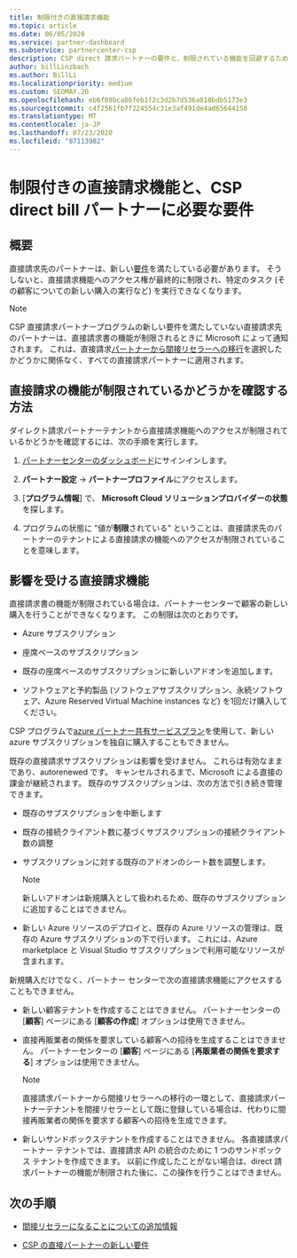 ```yaml
---
title: 制限付きの直接請求機能
ms.topic: article
ms.date: 06/05/2020
ms.service: partner-dashboard
ms.subservice: partnercenter-csp
description: CSP direct 請求パートナーの要件と、制限されている機能を回避するための対処方法について説明します。 機能が制限されているかどうかを確認します。
author: billLinzbach
ms.author: BillLi
ms.localizationpriority: medium
ms.custom: SEOMAY.20
ms.openlocfilehash: eb6f89bca86feb1f2c3d2b7d536a810bdb5173e3
ms.sourcegitcommit: c4f2561fb7f224554c31e3af491de4ad65644158
ms.translationtype: MT
ms.contentlocale: ja-JP
ms.lasthandoff: 07/23/2020
ms.locfileid: "87113982"
---
```

# <a name="restricted-direct-bill-capabilities-and-the-requirements-needed-for-csp-direct-bill-partners"></a>制限付きの直接請求機能と、CSP direct bill パートナーに必要な要件  

## <a name="overview"></a>概要

直接請求先のパートナーは、新しい[要件](direct-partner-new-requirements.md)を満たしている必要があります。 そうしないと、直接請求機能へのアクセス権が最終的に制限され、特定のタスク (その顧客についての新しい購入の実行など) を実行できなくなります。

> [!Note]
> CSP 直接請求パートナープログラムの新しい要件を満たしていない直接請求先のパートナーは、直接請求書の機能が制限されるときに Microsoft によって通知されます。 これは、直接請求[パートナーから間接リセラーへの移行](transition-direct-to-indirect.md)を選択したかどうかに関係なく、すべての直接請求パートナーに適用されます。  

## <a name="how-to-tell-if-your-direct-bill-capabilities-has-been-restricted"></a>直接請求の機能が制限されているかどうかを確認する方法

ダイレクト請求パートナーテナントから直接請求機能へのアクセスが制限されているかどうかを確認するには、次の手順を実行します。

1. [パートナーセンターのダッシュボード](https://partner.microsoft.com/dashboard)にサインインします。

2. **パートナー設定**  ->  **パートナープロファイル**にアクセスします。

3. [**プログラム情報**] で、 **Microsoft Cloud ソリューションプロバイダーの状態**を探します。

4. プログラムの状態に "値が**制限**されている" ということは、直接請求先のパートナーのテナントによる直接請求の機能へのアクセスが制限されていることを意味します。

## <a name="affected-direct-bill-capabilities"></a>影響を受ける直接請求機能

直接請求書の機能が制限されている場合は、パートナーセンターで顧客の新しい購入を行うことができなくなります。 この制限は次のとおりです。

- Azure サブスクリプション

- 座席ベースのサブスクリプション

- 既存の座席ベースのサブスクリプションに新しいアドオンを追加します。

- ソフトウェアと予約製品 (ソフトウェアサブスクリプション、永続ソフトウェア、Azure Reserved Virtual Machine instances など) を1回だけ購入してください。

CSP プログラムで[azure パートナー共有サービスプラン](shared-services.md)を使用して、新しい azure サブスクリプションを独自に購入することもできません。

既存の直接請求サブスクリプションは影響を受けません。 これらは有効なままであり、autorenewed です。 キャンセルされるまで、Microsoft による直接の課金が継続されます。 既存のサブスクリプションは、次の方法で引き続き管理できます。

- 既存のサブスクリプションを中断します

- 既存の接続クライアント数に基づくサブスクリプションの接続クライアント数の調整

- サブスクリプションに対する既存のアドオンのシート数を調整します。 
 
    >[!Note] 
    >新しいアドオンは新規購入として扱われるため、既存のサブスクリプションに追加することはできません。

- 新しい Azure リソースのデプロイと、既存の Azure リソースの管理は、既存の Azure サブスクリプションの下で行います。 これには、Azure marketplace と Visual Studio サブスクリプションで利用可能なリソースが含まれます。

新規購入だけでなく、パートナー センターで次の直接請求機能にアクセスすることもできません。

- 新しい顧客テナントを作成することはできません。 パートナーセンターの [**顧客**] ページにある [**顧客の作成**] オプションは使用できません。

- 直接再販業者の関係を要求している顧客への招待を生成することはできません。 パートナーセンターの [**顧客**] ページにある [**再販業者の関係を要求する**] オプションは使用できません。

    >[!NOTE]
    >直接請求パートナーから間接リセラーへの移行の一環として、直接請求パートナーテナントを間接リセラーとして既に登録している場合は、代わりに間接再販業者の関係を要求する顧客への招待を生成できます。

- 新しいサンドボックステナントを作成することはできません。 各直接請求パートナー テナントでは、直接請求 API の統合のために 1 つのサンドボックス テナントを作成できます。 以前に作成したことがない場合は、direct 請求パートナーの機能が制限された後に、この操作を行うことはできません。  

## <a name="next-steps"></a>次の手順

- [間接リセラーになることについての追加情報](https://assetsprod.microsoft.com/csp-directbill-to-indirect-transition.pdf)

- [CSP の直接パートナーの新しい要件](direct-partner-new-requirements.md)